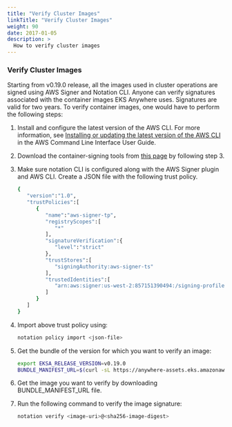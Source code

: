 ```yaml
---
title: "Verify Cluster Images"
linkTitle: "Verify Cluster Images"
weight: 90
date: 2017-01-05
description: >
  How to verify cluster images 
---
```


### Verify Cluster Images

Starting from v0.19.0 release, all the images used in cluster operations are signed using AWS Signer and Notation CLI. Anyone can verify signatures associated with the container images EKS Anywhere uses. Signatures are valid for two years. To verify container images, one would have to perform the following steps:

1. Install and configure the latest version of the AWS CLI. For more information, see [Installing or updating the latest version of the AWS CLI](https://docs.aws.amazon.com/cli/latest/userguide/getting-started-install.html) in the AWS Command Line Interface User Guide.

2. Download the container-signing tools from [this page](https://docs.aws.amazon.com/signer/latest/developerguide/image-signing-prerequisites.html) by following step 3.

3. Make sure notation CLI is configured along with the AWS Signer plugin and AWS CLI. Create a JSON file with the following trust policy. 

   ```bash
   {
      "version":"1.0",
      "trustPolicies":[
         {
            "name":"aws-signer-tp",
            "registryScopes":[
               "*"
            ],
            "signatureVerification":{
               "level":"strict"
            },
            "trustStores":[
               "signingAuthority:aws-signer-ts"
            ],
            "trustedIdentities":[
               "arn:aws:signer:us-west-2:857151390494:/signing-profiles/notationimageSigningProfileECR_rGorpoAE4o0o"
            ]
         }
      ]
   }
   ```

4. Import above trust policy using:
   ```bash
   notation policy import <json-file>
   ```

5. Get the bundle of the version for which you want to verify an image:
   ```bash
   export EKSA_RELEASE_VERSION=v0.19.0
   BUNDLE_MANIFEST_URL=$(curl -sL https://anywhere-assets.eks.amazonaws.com/releases/eks-a/manifest.yaml | yq ".spec.releases[] | select(.version==\"$EKSA_RELEASE_VERSION\").bundleManifestUrl")
   ```

6. Get the image you want to verify by downloading BUNDLE_MANIFEST_URL file.
7. Run the following command to verify the image signature:
   ```bash
   notation verify <image-uri>@<sha256-image-digest>
   ```



